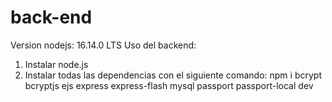 # back-end

Version nodejs: 16.14.0 LTS
Uso del backend:
1) Instalar node.js
2) Instalar todas las dependencias con el siguiente comando: npm i bcrypt bcryptjs ejs express express-flash mysql passport passport-local dev
